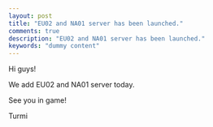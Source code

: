 ```yaml
---
layout: post
title: "EU02 and NA01 server has been launched."
comments: true
description: "EU02 and NA01 server has been launched."
keywords: "dummy content"
---
```

Hi guys!


We add EU02 and NA01 server today.


See you in game!

Turmi
